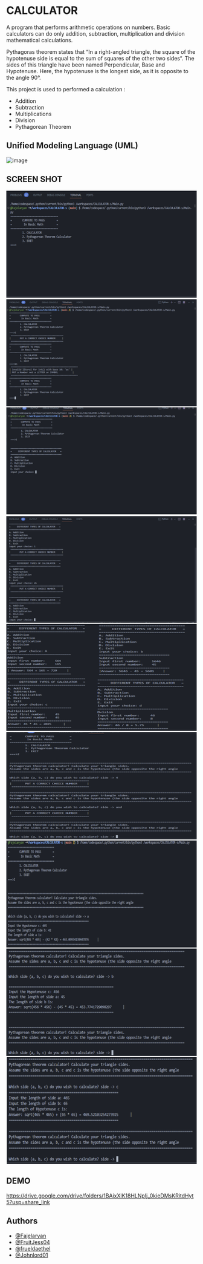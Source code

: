 # CALCULATOR

A program that performs arithmetic operations on numbers. Basic calculators can do only addition, subtraction, multiplication and division mathematical calculations.

Pythagoras theorem states that “In a right-angled triangle, the square of the hypotenuse side is equal to the sum of squares of the other two sides“. The sides of this triangle have been named Perpendicular, Base and Hypotenuse. Here, the hypotenuse is the longest side, as it is opposite to the angle 90°.


This project is used to performed a calculation :
- Addition
- Subtraction
- Multiplications
- Division
- Pythagorean Theorem


##  Unified Modeling Language (UML)
![image](https://user-images.githubusercontent.com/113867832/206728466-cc5eb5da-8a42-4788-883a-87b254c958b0.PNG)

## SCREEN SHOT
![Slide1](ScreenShot/Slide1.PNG)
![Slide2](ScreenShot/Slide2.PNG)
![Slide3](ScreenShot/Slide3.PNG)
![Slide4](ScreenShot/Slide4.PNG)
![Slide5](ScreenShot/Slide5.PNG)
![Slide6](ScreenShot/Slide6.PNG)
![Slide7](ScreenShot/Slide7.PNG)
![Slide8](ScreenShot/Slide8.PNG)
![Slide9](ScreenShot/Slide9.PNG)

## DEMO
https://drive.google.com/drive/folders/1BAixXlK18HLNpIj_0kieDMsKRitdHyt5?usp=share_link


## Authors

- [@Fajelaryan](https://github.com/Fajelaryan)
- [@FruitJess04](https://github.com/FruitJess04)
- [@frueldaethel](https://github.com/frueldaethel)
- [@Johnlord01](https://github.com/Johnlord01)



